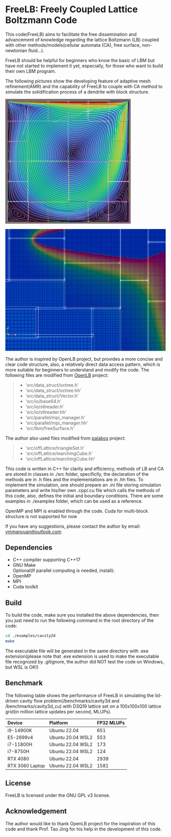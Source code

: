 # FreeLB: Freely Coupled Lattice Boltzmann Code

This code(FreeLB) aims to facilitate the free dissemination and advancement of knowledge regarding the lattice Boltzmann (LB) coupled with other methods/models(cellular automata (CA), free surface, non-newtonian fluid...).

FreeLB should be helpful for beginners who know the basic of LBM but have not started to implement it yet, especially, for those who want to build their own LBM program.

The following pictures show the developing feature of adaptive mesh refinement(AMR) and the capability of FreeLB to couple with CA method to simulate the solidification process of a dendrite with block structure.

![Streamline](https://github.com/zdxying/FreeLB/blob/main/Streamline_of_Lid_Driven_Cavity_with_Refined_Block_Structure.png "Streamline of Lid-Driven Cavity with Refined Block Structure.png")

![Partof_Concentration_Field](https://github.com/zdxying/FreeLB/blob/main/Part_of_Concentration_Field_of_a_Solidifying_Dendrite_with_AMR_Block_Structure.png "Part of Concentration Field of a Solidifying Dendrite with adaptive refined mesh Structure")

The author is inspired by OpenLB project, but provides a more concise and clear code structure, also, a relatively direct data access pattern, which is more suitable for beginners to understand and modify the code. The following files are modified from [OpenLB](https://www.openlb.net/) project: 
  > - 'src/data_struct/octree.h' 
  > - 'src/data_struct/octree.hh' 
  > - 'src/data_struct/Vector.h' 
  > - 'src/io/base64.h' 
  > - 'src/io/stlreader.h' 
  > - 'src/io/stlreader.hh' 
  > - 'src/parallel/mpi_manager.h' 
  > - 'src/parallel/mpi_manager.hh'
  > - 'src/lbm/freeSurface.h'

The author also used files modified from [palabos](https://palabos.unige.ch/) project:
  > - 'src/offLattice/triangleSet.h' 
  > - 'src/offLattice/marchingCube.h' 
  > - 'src/offLattice/marchingCube.hh'

This code is written in C++ for clarity and efficiency, methods of LB and CA are stored in classes in ./src folder, specificlly, the declaration of the methods are in .h files and the implementations are in .hh files. To implement the simulation, one should prepare an .ini file storing simulation parameters and write his/her own .cpp/.cu file which calls the methods of this code, also, defines the initial and boundary conditions. There are some examples in ./examples folder, which can be used as a reference.

OpenMP and MPI is enabled through the code. Cuda for multi-block structure is not supported for now

If you have any suggestions, please contact the author by email: ymmanyuan@outlook.com


## Dependencies
- C++ compiler supporting C++17
- GNU Make \
Optional(If parallel computing is needed, install):
- OpenMP
- MPI
- Cuda toolkit


## Build
To build the code, make sure you installed the above dependencies, then you just need to run the following command in the root directory of the code:
```bash
cd ./examples/cavity2d
make
```
The executable file will be generated in the same directory with .exe extension(please note that .exe extension is used to make the executable file recognized by .gitignore, the author did NOT test the code on Windows, but WSL is OK!)


## Benchmark
The following table shows the performance of FreeLB in simulating the lid-driven cavity flow problem(/benchmarks/cavity3d and /benchmarks/cavity3d_cu) with D3Q19 lattice set on a 100x100x100 lattice grid(in million lattice updates per second, MLUPs).

| Device | Platform | FP32 MLUPs |
| :----- | :---- | :---- |
| i9-14900K       | Ubuntu 22.04      | 651 | 
| E5-2699v4       | Ubuntu 20.04 WSL2 | 553 |
| i7-11800H       | Ubuntu 22.04 WSL2 | 173 |
| i7-8750H        | Ubuntu 22.04 WSL2 | 124 |
| RTX 4080        | Ubuntu 22.04      | 2939 |
| RTX 3060 Laptop | Ubuntu 22.04 WSL2 | 1581 |


## License
FreeLB is licensed under the GNU GPL v3 license.

## Acknowledgement
The author would like to thank OpenLB project for the inspiration of this code and thank Prof. Tao Jing for his help in the development of this code.